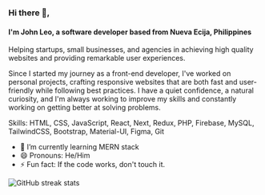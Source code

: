 ### Hi there 👋,  
#### I'm John Leo, a software developer based from Nueva Ecija, Philippines
Helping startups, small businesses, and agencies in achieving high quality websites and providing remarkable user experiences.

Since I started my journey as a front-end developer, I've worked on personal projects, crafting responsive websites that are both fast and user-friendly while following best practices. I have a quiet confidence, a natural curiosity, and I'm always working to improve my skills and constantly working on getting better at solving problems.

Skills: HTML, CSS, JavaScript, React, Next, Redux, PHP, Firebase, MySQL, TailwindCSS, Bootstrap, Material-UI, Figma, Git

- 🌱 I’m currently learning MERN stack 
- 😄 Pronouns: He/Him  
- ⚡ Fun fact: If the code works, don't touch it.  

![GitHub streak stats](https://streak-stats.demolab.com/?user=itsJhnL)  


